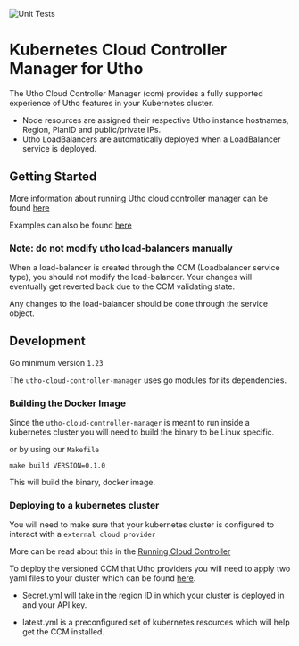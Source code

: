 ![Unit Tests](https://github.com/utho/utho-cloud-controller-manager/workflows/Unit%20Tests/badge.svg)
# Kubernetes Cloud Controller Manager for Utho

The Utho Cloud Controller Manager (ccm) provides a fully supported experience of Utho features in your Kubernetes cluster.

- Node resources are assigned their respective Utho instance hostnames, Region, PlanID and public/private IPs.
- Utho LoadBalancers are automatically deployed when a LoadBalancer service is deployed.

## Getting Started

More information about running Utho cloud controller manager can be found [here](docs)

Examples can also be found [here](docs/examples)

### **Note: do not modify utho load-balancers manually**
When a load-balancer is created through the CCM (Loadbalancer service type), you should not modify the load-balancer. Your changes will eventually get reverted back due to the CCM validating state.

Any changes to the load-balancer should be done through the service object.

## Development 

Go minimum version `1.23`

The `utho-cloud-controller-manager` uses go modules for its dependencies.

### Building the Docker Image

Since the `utho-cloud-controller-manager` is meant to run inside a kubernetes cluster you will need to build the binary to be Linux specific.

or by using our `Makefile`

`make build VERSION=0.1.0`

This will build the binary, docker image.

### Deploying to a kubernetes cluster

You will need to make sure that your kubernetes cluster is configured to interact with a `external cloud provider`

More can be read about this in the [Running Cloud Controller](https://kubernetes.io/docs/tasks/administer-cluster/running-cloud-controller/)

To deploy the versioned CCM that Utho providers you will need to apply two yaml files to your cluster which can be found [here](docs/releases).

- Secret.yml will take in the region ID in which your cluster is deployed in and your API key.

- latest.yml is a preconfigured set of kubernetes resources which will help get the CCM installed.
